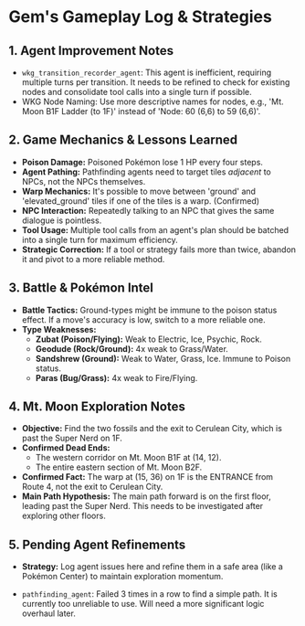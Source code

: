 # Gem's Gameplay Log & Strategies

## 1. Agent Improvement Notes
*   `wkg_transition_recorder_agent`: This agent is inefficient, requiring multiple turns per transition. It needs to be refined to check for existing nodes and consolidate tool calls into a single turn if possible.
*   WKG Node Naming: Use more descriptive names for nodes, e.g., 'Mt. Moon B1F Ladder (to 1F)' instead of 'Node: 60 (6,6) to 59 (6,6)'.

## 2. Game Mechanics & Lessons Learned
*   **Poison Damage:** Poisoned Pokémon lose 1 HP every four steps.
*   **Agent Pathing:** Pathfinding agents need to target tiles *adjacent* to NPCs, not the NPCs themselves.
*   **Warp Mechanics:** It's possible to move between 'ground' and 'elevated_ground' tiles if one of the tiles is a warp. (Confirmed)
*   **NPC Interaction:** Repeatedly talking to an NPC that gives the same dialogue is pointless.
*   **Tool Usage:** Multiple tool calls from an agent's plan should be batched into a single turn for maximum efficiency.
*   **Strategic Correction:** If a tool or strategy fails more than twice, abandon it and pivot to a more reliable method.

## 3. Battle & Pokémon Intel
*   **Battle Tactics:** Ground-types might be immune to the poison status effect. If a move's accuracy is low, switch to a more reliable one.
*   **Type Weaknesses:**
    *   **Zubat (Poison/Flying):** Weak to Electric, Ice, Psychic, Rock.
    *   **Geodude (Rock/Ground):** 4x weak to Grass/Water.
    *   **Sandshrew (Ground):** Weak to Water, Grass, Ice. Immune to Poison status.
    *   **Paras (Bug/Grass):** 4x weak to Fire/Flying.

## 4. Mt. Moon Exploration Notes
*   **Objective:** Find the two fossils and the exit to Cerulean City, which is past the Super Nerd on 1F.
*   **Confirmed Dead Ends:**
    *   The western corridor on Mt. Moon B1F at (14, 12).
    *   The entire eastern section of Mt. Moon B2F.
*   **Confirmed Fact:** The warp at (15, 36) on 1F is the ENTRANCE from Route 4, not the exit to Cerulean City.
*   **Main Path Hypothesis:** The main path forward is on the first floor, leading past the Super Nerd. This needs to be investigated after exploring other floors.

## 5. Pending Agent Refinements
*   **Strategy:** Log agent issues here and refine them in a safe area (like a Pokémon Center) to maintain exploration momentum.

*   `pathfinding_agent`: Failed 3 times in a row to find a simple path. It is currently too unreliable to use. Will need a more significant logic overhaul later.